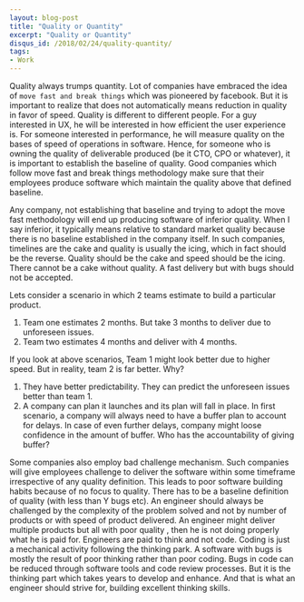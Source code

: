 ```yaml
---
layout: blog-post
title: "Quality or Quantity"
excerpt: "Quality or Quantity"
disqus_id: /2018/02/24/quality-quantity/
tags:
- Work
---
```


 Quality always trumps quantity. Lot of companies have embraced the idea of `move fast and break things` which was pioneered by facebook.  But it is important to realize that does not automatically means reduction in quality in favor of speed. Quality is different to different people. For a guy interested in UX, he will be interested in how efficient the user experience is. For someone interested in performance, he will measure quality on the bases of speed of operations in software. Hence, for someone who is owning the quality of deliverable produced (be it CTO, CPO or whatever), it is important to establish the baseline of quality. Good companies which follow move fast and break things methodology make sure that their employees produce software which maintain the quality above that defined baseline.

Any company, not establishing that baseline and trying to adopt the move fast methodology will end up producing software of inferior quality. When I say inferior, it typically means relative to standard market quality because there is no baseline established in the company itself. In such companies, timelines are the cake and quality is usually the icing, which in fact should be the reverse. Quality should be the cake and speed should be the icing. There cannot be a cake without quality. A fast delivery but with bugs should not be accepted.

Lets consider a scenario in which 2 teams estimate to build a particular product. 
1. Team one estimates 2 months. But take 3 months to deliver due to unforeseen issues.
2. Team two estimates 4 months and deliver with 4 months.

If you look at above scenarios, Team 1 might look better due to higher speed. But in reality, team 2 is far better. Why?

1. They have better predictability. They can predict the unforeseen issues better than team 1.
2. A company can plan it launches and its plan will fall in place. In first scenario, a company will always need to have a buffer plan to account for delays. In case of even further delays, company might loose confidence in the amount of buffer. Who has the accountability of giving buffer?

Some companies also employ bad challenge mechanism. Such companies will give employees challenge to deliver the software within some timeframe irrespective of any quality definition. This leads to poor software building habits because of no focus to quality. There has to be a baseline definition of quality (with less than Y bugs etc). An engineer should always be challenged by the complexity of the problem solved and not by number of products or with speed of product delivered. An engineer might deliver multiple products but all with poor quality , then he is not doing properly what he is paid for. Engineers are paid to think and not code. Coding is just a mechanical activity following the thinking park. A software with bugs is mostly the result of poor thinking rather than poor coding. Bugs in code can be reduced through software tools and code review processes. But it is the thinking part which takes years to develop and enhance. And that is what an engineer should strive for, building excellent thinking skills.